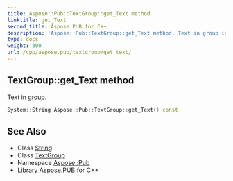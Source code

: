 ```yaml
---
title: Aspose::Pub::TextGroup::get_Text method
linktitle: get_Text
second_title: Aspose.PUB for C++
description: 'Aspose::Pub::TextGroup::get_Text method. Text in group in C++.'
type: docs
weight: 300
url: /cpp/aspose.pub/textgroup/get_text/
---
```

## TextGroup::get_Text method


Text in group.

```cpp
System::String Aspose::Pub::TextGroup::get_Text() const
```

## See Also

* Class [String](../../../system/string/)
* Class [TextGroup](../)
* Namespace [Aspose::Pub](../../)
* Library [Aspose.PUB for C++](../../../)
